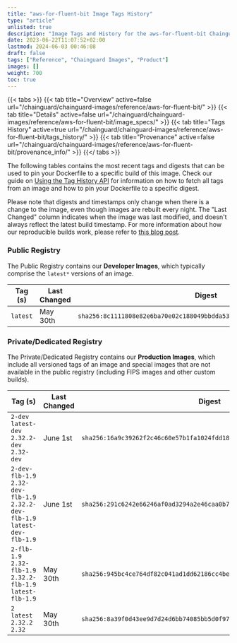 ```yaml
---
title: "aws-for-fluent-bit Image Tags History"
type: "article"
unlisted: true
description: "Image Tags and History for the aws-for-fluent-bit Chainguard Image"
date: 2023-06-22T11:07:52+02:00
lastmod: 2024-06-03 00:46:08
draft: false
tags: ["Reference", "Chainguard Images", "Product"]
images: []
weight: 700
toc: true
---
```


{{< tabs >}}
{{< tab title="Overview" active=false url="/chainguard/chainguard-images/reference/aws-for-fluent-bit/" >}}
{{< tab title="Details" active=false url="/chainguard/chainguard-images/reference/aws-for-fluent-bit/image_specs/" >}}
{{< tab title="Tags History" active=true url="/chainguard/chainguard-images/reference/aws-for-fluent-bit/tags_history/" >}}
{{< tab title="Provenance" active=false url="/chainguard/chainguard-images/reference/aws-for-fluent-bit/provenance_info/" >}}
{{</ tabs >}}

The following tables contains the most recent tags and digests that can be used to pin your Dockerfile to a specific build of this image. Check our guide on [Using the Tag History API](/chainguard/chainguard-images/using-the-tag-history-api/) for information on how to fetch all tags from an image and how to pin your Dockerfile to a specific digest.

Please note that digests and timestamps only change when there is a change to the image, even though images are rebuilt every night. The "Last Changed" column indicates when the image was last modified, and doesn't always reflect the latest build timestamp. For more information about how our reproducible builds work, please refer to [this blog post](https://www.chainguard.dev/unchained/reproducing-chainguards-reproducible-image-builds).

### Public Registry
The Public Registry contains our **Developer Images**, which typically comprise the `latest*` versions of an image.

| Tag (s)   | Last Changed | Digest                                                                    |
|-----------|--------------|---------------------------------------------------------------------------|
|  `latest` | May 30th     | `sha256:8c1111808e82e6ba70e02c188049bbdda5333c0b99753115cb37173881aeec8e` |


### Private/Dedicated Registry
The Private/Dedicated Registry contains our **Production Images**, which include all versioned tags of an image and special images that are not available in the public registry (including FIPS images and other custom builds).

| Tag (s)                                                                       | Last Changed | Digest                                                                    |
|-------------------------------------------------------------------------------|--------------|---------------------------------------------------------------------------|
|  `2-dev` `latest-dev` `2.32.2-dev` `2.32-dev`                                 | June 1st     | `sha256:16a9c39262f2c46c60e57b1fa1024fdd18e030603200668159c85798fc794305` |
|  `2-dev-flb-1.9` `2.32-dev-flb-1.9` `2.32.2-dev-flb-1.9` `latest-dev-flb-1.9` | June 1st     | `sha256:291c6242e66246af0ad3294a2e46caa0b72055e5ef5ff15487a44ab5a0d0d858` |
|  `2-flb-1.9` `2.32-flb-1.9` `2.32.2-flb-1.9` `latest-flb-1.9`                 | May 30th     | `sha256:945bc4ce764df82c041ad1dd62186cc4be58e85d92d16cab09cbbcdb4b5359c3` |
|  `2` `latest` `2.32.2` `2.32`                                                 | May 30th     | `sha256:8a39f0d43ee9d7d24d6bb74085bb5d0f979cba3e4638529a541303121d868e96` |

